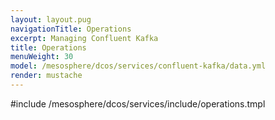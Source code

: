 ```yaml
---
layout: layout.pug
navigationTitle: Operations
excerpt: Managing Confluent Kafka
title: Operations
menuWeight: 30
model: /mesosphere/dcos/services/confluent-kafka/data.yml
render: mustache
---
```


#include /mesosphere/dcos/services/include/operations.tmpl
